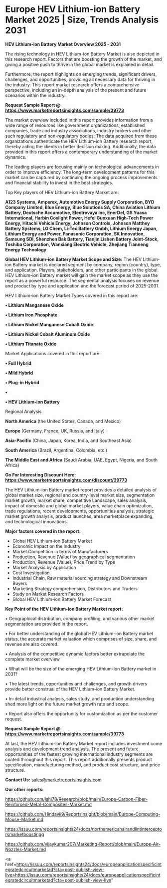 # Europe HEV Lithium-ion Battery Market 2025 | Size, Trends Analysis 2031

<Strong> HEV Lithium-ion Battery Market Overview 2025 - 2031</strong>

The rising technology in HEV Lithium-ion Battery Market is also depicted in this research report. Factors that are boosting the growth of the market, and giving a positive push to thrive in the global market is explained in detail.

Furthermore, the report highlights on emerging trends, significant drivers, challenges, and opportunities, providing all necessary data for thriving in the industry. This report market research offers a comprehensive perspective, including an in-depth analysis of the present and future scenarios within the industry.

<strong>Request Sample Report @ <a href=https://www.marketreportsinsights.com/sample/39773>https://www.marketreportsinsights.com/sample/39773</a></strong>

The market overview included in this report provides information from a wide range of resources like government organizations, established companies, trade and industry associations, industry brokers and other such regulatory and non-regulatory bodies. The data acquired from these organizations authenticate the HEV Lithium-ion Battery research report, thereby aiding the clients in better decision making. Additionally, the data provided in this report offers a contemporary understanding of the market dynamics.

The leading players are focusing mainly on technological advancements in order to improve efficiency. The long-term development patterns for this market can be captured by continuing the ongoing process improvements and financial stability to invest in the best strategies.

Top Key players of HEV Lithium-ion Battery Market are:

<strong>A123 Systems, Amperex, Automotive Energy Supply Corporation, BYD Company Limited, Blue Energy, Blue Solutions SA, China Aviation Lithium Battery, Deutsche Accumotive, Electrovaya Inc, EnerDel, GS Yuasa International, Harbin Coslight Power, Hefei Guoxuan High-Tech Power Energy, Hitachi Vehicle Energy, Johnson Controls, Johnson Matthey Battery Systems, LG Chem, Li-Tec Battery Gmbh, Lithium Energy Japan, Lithium Energy and Power, Panasonic Corporation, SK Innovation, Samsung SDI, Shenzhen Bak Battery, Tianjin Lishen Battery Joint-Stock, Toshiba Corporation, Wanxiang Electric Vehicle, Zhejiang Tianneng Energy Technology</strong>

<strong><b>Global HEV Lithium-ion Battery Market Scope and Size:</b></strong>
The HEV Lithium-ion Battery market is declared segment by company, region (country), type, and application. Players, stakeholders, and other participants in the global HEV Lithium-ion Battery market will gain the market scope as they use the report as a powerful resource. The segmental analysis focuses on revenue and product by type and application and the forecast period of 2025-2031.

HEV Lithium-ion Battery Market Types covered in this report are:

<strong>•  Lithium Manganese Oxide

•  Lithium Iron Phosphate

•  Lithium Nickel Manganese Cobalt Oxide

•  Lithium Nickel Cobalt Aluminum Oxide

•  Lithium Titanate Oxide</strong>

Market Applications covered in this report are:

<strong>•  Full Hybrid

•  Mild Hybrid

•  Plug-in Hybrid

•  

•  HEV Lithium-ion Battery</strong> 

Regional Analysis

<strong>North America</strong> (the United States, Canada, and Mexico)

<strong>Europe</strong> (Germany, France, UK, Russia, and Italy)

<strong>Asia-Pacific</strong> (China, Japan, Korea, India, and Southeast Asia)

<strong>South America</strong> (Brazil, Argentina, Colombia, etc.)

<strong>The Middle East and Africa</strong> (Saudi Arabia, UAE, Egypt, Nigeria, and South Africa)

<strong>Go For Interesting Discount Here: <a href=https://www.marketreportsinsights.com/discount/39773>https://www.marketreportsinsights.com/discount/39773</a></strong>

The HEV Lithium-ion Battery market report provides a detailed analysis of global market size, regional and country-level market size, segmentation market growth, market share, competitive Landscape, sales analysis, impact of domestic and global market players, value chain optimization, trade regulations, recent developments, opportunities analysis, strategic market growth analysis, product launches, area marketplace expanding, and technological innovations.

<strong><b>Major factors covered in the report:</b></strong>
<ul>
  <li>Global HEV Lithium-ion Battery Market </li>
  <li>Economic Impact on the Industry</li>
  <li>Market Competition in terms of Manufacturers</li>
  <li>Production, Revenue (Value) by geographical segmentation</li>
  <li>Production, Revenue (Value), Price Trend by Type</li>
  <li>Market Analysis by Application</li>
  <li>Cost Investigation</li>
  <li>Industrial Chain, Raw material sourcing strategy and Downstream Buyers</li>
  <li>Marketing Strategy comprehension, Distributors and Traders</li>
  <li>Study on Market Research Factors</li>
  <li>Global HEV Lithium-ion Battery Market Forecast</li>
</ul>

<strong><b>Key Point of the HEV Lithium-ion Battery Market report:</b></strong>

• Geographical distribution, company profiling, and various other market segmentation are provided in the report.

• For better understanding of the global HEV Lithium-ion Battery market status, the accurate market valuation which comprises of size, share, and revenue are also covered.

• Analysis of the competitive dynamic factors better extrapolate the complete market overview

• What will be the size of the emerging HEV Lithium-ion Battery market in 2031?

• The latest trends, opportunities and challenges, and growth drivers provide better construal of the HEV Lithium-ion Battery Market.

• In-detail industrial analysis, sales study, and production understanding shed more light on the future market growth rate and scope.

• Report also offers the opportunity for customization as per the customer request.

<strong>Request Sample Report @ <a href=https://www.marketreportsinsights.com/sample/39773>https://www.marketreportsinsights.com/sample/39773</a></strong>

At last, the HEV Lithium-ion Battery Market report includes investment come analysis and development trend analysis. The present and future opportunities of the fastest growing international industry segments are coated throughout this report. This report additionally presents product specification, manufacturing method, and product cost structure, and price structure.

<strong>Contact Us:</strong>
sales@marketreportsinsights.com

<strong>Our other reports:</strong>

<a href=https://github.com/Ishi78/Research/blob/main/Europe-Carbon-Fiber-Reinforced-Metal-Composites-Market.md>https://github.com/Ishi78/Research/blob/main/Europe-Carbon-Fiber-Reinforced-Metal-Composites-Market.md</a>

<a href=https://github.com/Hindavii9/Reportsinsight/blob/main/Europe-Computing-Mouse-Market.md>https://github.com/Hindavii9/Reportsinsight/blob/main/Europe-Computing-Mouse-Market.md</a>

<a href=https://issuu.com/reportsinsights24/docs/northamericahairandlintinterceptorsmarketboostingg>https://issuu.com/reportsinsights24/docs/northamericahairandlintinterceptorsmarketboostingg</a>

<a href=https://github.com/vijaykumar207/Marketing-Report/blob/main/Europe-Air-Nozzles-Market.md>https://github.com/vijaykumar207/Marketing-Report/blob/main/Europe-Air-Nozzles-Market.md</a>

<a href=https://issuu.com/reportsinsights24/docs/europeapplicationspecificintegratedcircuitmarketad?cta=post-publish-view-live>https://issuu.com/reportsinsights24/docs/europeapplicationspecificintegratedcircuitmarketad?cta=post-publish-view-live</a>"
